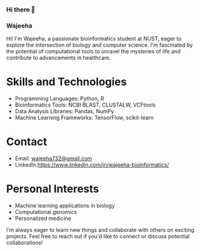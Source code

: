 ### Hi there 👋
### Wajeeha

Hi! I'm Wajeeha, a passionate bioinformatics student at NUST, eager to explore the intersection of biology and computer science. I'm fascinated by the potential of computational tools to unravel the mysteries of life and contribute to advancements in healthcare.

# Skills and Technologies

* Programming Languages: Python, R
* Bioinformatics Tools: NCBI BLAST, CLUSTALW, VCFtools
* Data Analysis Libraries: Pandas, NumPy
* Machine Learning Frameworks: TensorFlow, scikit-learn

# Contact

* Email: wajeeha732@gmail.com
* LinkedIn:https://www.linkedin.com/in/wajeeha-bioinformatics/

# Personal Interests

* Machine learning applications in biology
* Computational genomics
* Personalized medicine

I'm always eager to learn new things and collaborate with others on exciting projects. Feel free to reach out if you'd like to connect or discuss potential collaborations!
